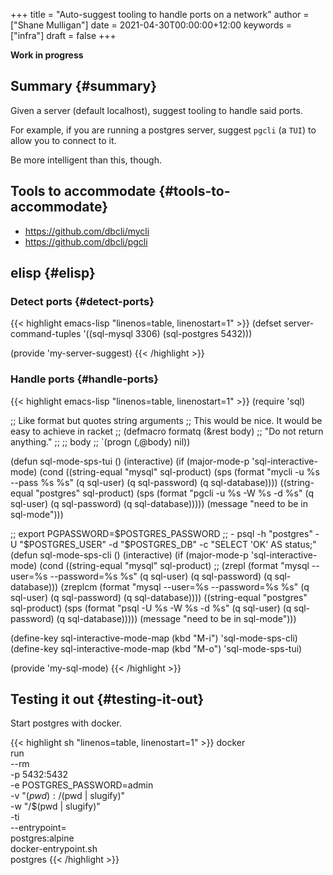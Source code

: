 +++
title = "Auto-suggest tooling to handle ports on a network"
author = ["Shane Mulligan"]
date = 2021-04-30T00:00:00+12:00
keywords = ["infra"]
draft = false
+++

<span class="underline">**Work in progress**</span>


## Summary {#summary}

Given a server (default localhost), suggest tooling to handle said ports.

For example, if you are running a postgres
server, suggest `pgcli` (a `TUI`) to allow you
to connect to it.

Be more intelligent than this, though.


## Tools to accommodate {#tools-to-accommodate}

-   <https://github.com/dbcli/mycli>
-   <https://github.com/dbcli/pgcli>


## elisp {#elisp}


### Detect ports {#detect-ports}

{{< highlight emacs-lisp "linenos=table, linenostart=1" >}}
(defset server-command-tuples '((sql-mysql 3306)
                                (sql-postgres 5432)))

(provide 'my-server-suggest)
{{< /highlight >}}


### Handle ports {#handle-ports}

{{< highlight emacs-lisp "linenos=table, linenostart=1" >}}
(require 'sql)

;; Like format but quotes string arguments
;; This would be nice. It would be easy to achieve in racket
;; (defmacro formatq (&rest body)
;;   "Do not return anything."
;;   ;; body
;;   `(progn (,@body) nil))

(defun sql-mode-sps-tui ()
  (interactive)
  (if (major-mode-p 'sql-interactive-mode)
      (cond ((string-equal "mysql" sql-product)
             (sps (format "mycli -u %s --pass %s %s" (q sql-user) (q sql-password) (q sql-database))))
            ((string-equal "postgres" sql-product)
             (sps (format "pgcli -u %s -W %s -d %s" (q sql-user) (q sql-password) (q sql-database)))))
    (message "need to be in sql-mode")))

;; export PGPASSWORD=$POSTGRES_PASSWORD
  ;; - psql -h "postgres" -U "$POSTGRES_USER" -d "$POSTGRES_DB" -c "SELECT 'OK' AS status;"
(defun sql-mode-sps-cli ()
  (interactive)
  (if (major-mode-p 'sql-interactive-mode)
      (cond ((string-equal "mysql" sql-product)
             ;; (zrepl (format "mysql --user=%s --password=%s %s" (q sql-user) (q sql-password) (q sql-database)))
             (zreplcm (format "mysql --user=%s --password=%s %s" (q sql-user) (q sql-password) (q sql-database))))
            ((string-equal "postgres" sql-product)
             (sps (format "psql -U %s -W %s -d %s" (q sql-user) (q sql-password) (q sql-database)))))
    (message "need to be in sql-mode")))

(define-key sql-interactive-mode-map (kbd "M-i") 'sql-mode-sps-cli)
(define-key sql-interactive-mode-map (kbd "M-o") 'sql-mode-sps-tui)

(provide 'my-sql-mode)
{{< /highlight >}}


## Testing it out {#testing-it-out}

Start postgres with docker.

{{< highlight sh "linenos=table, linenostart=1" >}}
docker \
    run \
    --rm \
    -p 5432:5432 \
    -e POSTGRES_PASSWORD=admin \
    -v "$(pwd):/$(pwd | slugify)" \
    -w "/$(pwd | slugify)" \
    -ti \
    --entrypoint= \
    postgres:alpine \
    docker-entrypoint.sh \
    postgres
{{< /highlight >}}